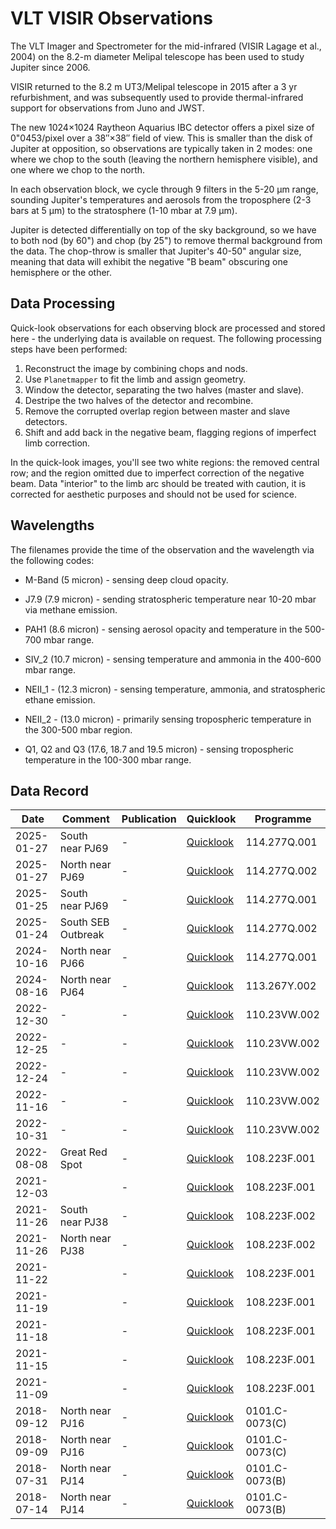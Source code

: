 # VLT VISIR Observations

The VLT Imager and Spectrometer for the mid-infrared (VISIR Lagage et al., 2004) on the 8.2-m diameter Melipal telescope has been used to study Jupiter since 2006.  

VISIR returned to the 8.2 m UT3/Melipal telescope in 2015 after a 3 yr refurbishment, and was subsequently used to provide thermal-infrared support for observations from Juno and JWST. 

The new 1024×1024 Raytheon Aquarius IBC detector offers a pixel size of 0"0453/pixel over a 38″×38″ field of view. This is smaller than the disk of Jupiter at opposition, so observations are typically taken in 2 modes:  one where we chop to the south (leaving the northern hemisphere visible), and one where we chop to the north.  

In each observation block, we cycle through 9 filters in the 5-20 µm range, sounding Jupiter's temperatures and aerosols from the troposphere (2-3 bars at 5 µm) to the stratosphere (1-10 mbar at 7.9 µm).

Jupiter is detected differentially on top of the sky background, so we have to both nod (by 60") and chop (by 25") to remove thermal background from the data.  The chop-throw is smaller that Jupiter's 40-50" angular size, meaning that data will exhibit the negative "B beam" obscuring one hemisphere or the other.  

## Data Processing

Quick-look observations for each observing block are processed and stored here - the underlying data is available on request.  The following processing steps have been performed:
1. Reconstruct the image by combining chops and nods.
1. Use `Planetmapper` to fit the limb and assign geometry.
1. Window the detector, separating the two halves (master and slave).
1. Destripe the two halves of the detector and recombine.
1. Remove the corrupted overlap region between master and slave detectors.
1. Shift and add back in the negative beam, flagging regions of imperfect limb correction.

In the quick-look images, you'll see two white regions:  the removed central row; and the region omitted due to imperfect correction of the negative beam.  Data "interior" to the limb arc should be treated with caution, it is corrected for aesthetic purposes and should not be used for science.  

## Wavelengths

The filenames provide the time of the observation and the wavelength via the
following codes:  

* M-Band (5 micron) - sensing deep cloud opacity.

* J7.9 (7.9 micron) - sending stratospheric temperature near 10-20 mbar via methane emission.

* PAH1 (8.6 micron) - sensing aerosol opacity and temperature in the 500-700 mbar range.

* SIV_2 (10.7 micron) - sensing temperature and ammonia in the 400-600 mbar range.

* NEII_1 - (12.3 micron) - sensing temperature, ammonia, and stratospheric ethane emission.

* NEII_2 - (13.0 micron) - primarily sensing tropospheric temperature in the 300-500 mbar region.

* Q1, Q2 and Q3 (17.6, 18.7 and 19.5 micron) - sensing tropospheric temperature in the 100-300 mbar range.

## Data Record

| Date | Comment | Publication | Quicklook | Programme |
|------|------|------|------|------|
| 2025-01-27 | South near PJ69 | -  | [Quicklook](quicklook/2025-01-27T00:41:49.0755_Jupiter.clean.png)  | 114.277Q.001 |
| 2025-01-27 | North near PJ69 | -  | [Quicklook](quicklook/2025-01-27T02:37:32.5628_Jupiter.clean.png)  | 114.277Q.002 |
| 2025-01-25 | South near PJ69 | -  | [Quicklook](quicklook/2025-01-25T01:25:10.4793_Jupiter.clean.png)  | 114.277Q.001 |
| 2025-01-24 | South SEB Outbreak | -  | [Quicklook](quicklook/2025-01-24T01:42:49.1527_Jupiter.clean.png) | 114.277Q.002 |
| 2024-10-16 | North near PJ66 | -  | [Quicklook](quicklook/2024-10-16T07:20:52.0554_Jupiter.clean.png) | 114.277Q.001 |
| 2024-08-16 | North near PJ64 | -  | [Quicklook](quicklook/2024-08-16T09:20:57.3214_Jupiter.clean.png) | 113.267Y.002 | 
| 2022-12-30 | - | -  | [Quicklook](quicklook/) | 110.23VW.002 | 
| 2022-12-25 | - | -  | [Quicklook](quicklook/) | 110.23VW.002 | 
| 2022-12-24 | - | -  | [Quicklook](quicklook/) | 110.23VW.002 | 
| 2022-11-16 | - | -  | [Quicklook](quicklook/) | 110.23VW.002 | 
| 2022-10-31 | - | -  | [Quicklook](quicklook/) | 110.23VW.002 | 
| 2022-08-08 | Great Red Spot | -  | [Quicklook](quicklook/) | 108.223F.001 | 
| 2021-12-03 |  | -  | [Quicklook](quicklook/) | 108.223F.001 | 
| 2021-11-26 | South near PJ38 | -  | [Quicklook](quicklook/) | 108.223F.002 | 
| 2021-11-26 | North near PJ38 | -  | [Quicklook](quicklook/) | 108.223F.002 | 
| 2021-11-22 |  | -  | [Quicklook](quicklook/) | 108.223F.001 | 
| 2021-11-19 |  | -  | [Quicklook](quicklook/) | 108.223F.001 | 
| 2021-11-18 |  | -  | [Quicklook](quicklook/) | 108.223F.001 | 
| 2021-11-15 |  | -  | [Quicklook](quicklook/) | 108.223F.001 | 
| 2021-11-09 |  | -  | [Quicklook](quicklook/) | 108.223F.001 | 
| 2018-09-12 | North near PJ16 | -  | [Quicklook](quicklook/) |0101.C-0073(C) |
| 2018-09-09 | North near PJ16 | -  | [Quicklook](quicklook/) |0101.C-0073(C) |
| 2018-07-31 | North near PJ14 | -  | [Quicklook](quicklook/) |0101.C-0073(B) |
| 2018-07-14 | North near PJ14 | -  | [Quicklook](quicklook/) |0101.C-0073(B) |

<!-- |  | - | -  | [Quicklook](quicklook/) |  | 
|  | - | -  | [Quicklook](quicklook/) |  | 
|  | - | -  | [Quicklook](quicklook/) |  | 
|  | - | -  | [Quicklook](quicklook/) |  | 
|  | - | -  | [Quicklook](quicklook/) |  |  -->